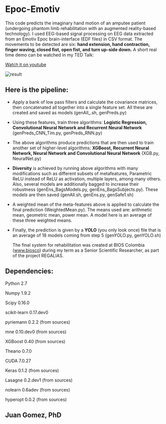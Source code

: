 # Epoc-Emotiv

This code predicts the imaginary hand motion of an amputee patient (undergoing phantom limb rehabilitation with an augmented reality-based technology). I used EEG-based signal processing on EEG data extracted from an Emotiv Epoc brain-interface (EDF files) in CSV format. The movements to be detected are six: __hand extension, hand contraction, finger waving, closed fist, open fist, and turn up-side down.__
A short real time demo can be watched in my TED Talk: 

[Watch it on youtube](https://youtu.be/e-ZBNtzpF1Q?t=419)

![result](https://user-images.githubusercontent.com/38761819/50808388-4f070800-12cc-11e9-81e2-3fea93976c42.png)

## Here is the pipeline:

* Apply a bank of low pass filters and calculate the covariance matrices, then concatenated all together into a single feature set. All these are created and saved as models (genAll_.sh, genPreds.py)

* Using these features, train three algorithms: __Logistic Regression, Convolutional Neural Network and Recurrent Neural Network__ (genPreds_CNN_Tim.py, genPreds_RNN.py)

* The above algorithms produce predictions that are then used to train another set of higher-level algorithms: __XGBoost, Recurrent Neural Network, Neural Network and Convolutional Neural Network__ (XGB.py, NeuralNet.py)

* __Diversity__ is achieved by running above algorithms with many modifications such as different subsets of metafeatures, Parametric ReLU instead of ReLU as activation, multiple layers, among many others. Also, several models are additionally bagged to increase their robustness (genEns_BagsModels.py, genEns_BagsSubjects.py). These models are then saved (genAll.sh, genEns.py, genSafe1.sh)

* A weighted mean of the meta-features above is applied to calculate the final prediction (WeightedMean.py). The means used are: arithmetic mean, geometric mean, power mean. A model here is an average of these three weighted means.

* Finally, the prediction is given by a __YOLO__ (you only look once) file that is an average of 18 models coming from step 5 (genYOLO.py, genYOLO.sh)

  The final system for rehabilitation was created at BIOS Colombia (www.biosco) during my term as a Senior Scientific Researcher, as part of the project REGALIAS.

## Dependencies:

Python 2.7

Numpy 1.9.2

Scipy 0.16.0

scikit-learn 0.17.dev0

pyriemann 0.2.2 (from sources)

mne 0.10.dev0 (from sources)

XGBoost 0.40 (from sources)

Theano 0.7.0

CUDA 7.0.27

Keras 0.1.2 (from sources)

Lasagne 0.2.dev1 (from sources)

nolearn 0.6adev (from sources)

hyperopt 0.0.2 (from sources)

## Juan Gomez, PhD
